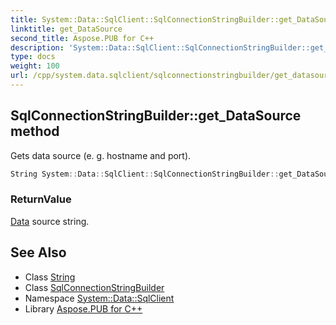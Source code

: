 ```yaml
---
title: System::Data::SqlClient::SqlConnectionStringBuilder::get_DataSource method
linktitle: get_DataSource
second_title: Aspose.PUB for C++
description: 'System::Data::SqlClient::SqlConnectionStringBuilder::get_DataSource method. Gets data source (e. g. hostname and port) in C++.'
type: docs
weight: 100
url: /cpp/system.data.sqlclient/sqlconnectionstringbuilder/get_datasource/
---
```

## SqlConnectionStringBuilder::get_DataSource method


Gets data source (e. g. hostname and port).

```cpp
String System::Data::SqlClient::SqlConnectionStringBuilder::get_DataSource() const
```


### ReturnValue

[Data](../../../system.data/) source string.

## See Also

* Class [String](../../../system/string/)
* Class [SqlConnectionStringBuilder](../)
* Namespace [System::Data::SqlClient](../../)
* Library [Aspose.PUB for C++](../../../)
